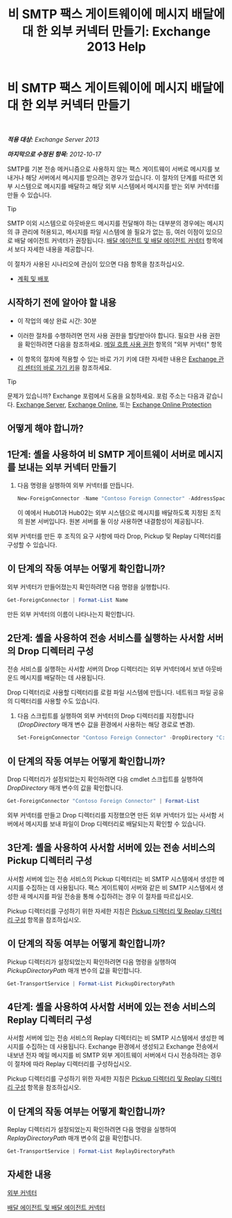 ﻿---
title: '비 SMTP 팩스 게이트웨이에 메시지 배달에 대 한 외부 커넥터 만들기: Exchange 2013 Help'
TOCTitle: 비 SMTP 팩스 게이트웨이에 메시지 배달에 대 한 외부 커넥터 만들기
ms:assetid: 589db487-3c4c-409a-92e3-c78dd8f639b6
ms:mtpsurl: https://technet.microsoft.com/ko-kr/library/JJ710163(v=EXCHG.150)
ms:contentKeyID: 50483168
ms.date: 05/22/2018
mtps_version: v=EXCHG.150
ms.translationtype: MT
---

# 비 SMTP 팩스 게이트웨이에 메시지 배달에 대 한 외부 커넥터 만들기

 

_**적용 대상:** Exchange Server 2013_

_**마지막으로 수정된 항목:** 2012-10-17_

SMTP를 기본 전송 메커니즘으로 사용하지 않는 팩스 게이트웨이 서버로 메시지를 보내거나 해당 서버에서 메시지를 받으려는 경우가 있습니다. 이 절차의 단계를 따르면 외부 시스템으로 메시지를 배달하고 해당 외부 시스템에서 메시지를 받는 외부 커넥터를 만들 수 있습니다.


> [!TIP]
> SMTP 이외 시스템으로 아웃바운드 메시지를 전달해야 하는 대부분의 경우에는 메시지의 큐 관리에 허용되고, 메시지를 파일 시스템에 쓸 필요가 없는 등, 여러 이점이 있으므로 배달 에이전트 커넥터가 권장됩니다. <A href="delivery-agents-and-delivery-agent-connectors-exchange-2013-help.md">배달 에이전트 및 배달 에이전트 커넥터</A> 항목에서 보다 자세한 내용을 제공합니다.



이 절차가 사용된 시나리오에 관심이 있으면 다음 항목을 참조하십시오.

  - [계획 및 배포](planning-and-deployment-for-exchange-2013-installation-instructions.md)

## 시작하기 전에 알아야 할 내용

  - 이 작업의 예상 완료 시간: 30분

  - 이러한 절차를 수행하려면 먼저 사용 권한을 할당받아야 합니다. 필요한 사용 권한을 확인하려면 다음을 참조하세요. [메일 흐름 사용 권한](mail-flow-permissions-exchange-2013-help.md) 항목의 "외부 커넥터" 항목

  - 이 항목의 절차에 적용할 수 있는 바로 가기 키에 대한 자세한 내용은 [Exchange 관리 센터의 바로 가기 키](keyboard-shortcuts-in-the-exchange-admin-center-exchange-online-protection-help.md)을 참조하세요.


> [!TIP]
> 문제가 있습니까? Exchange 포럼에서 도움을 요청하세요. 포럼 주소는 다음과 같습니다. <A href="https://go.microsoft.com/fwlink/p/?linkid=60612">Exchange Server</A>, <A href="https://go.microsoft.com/fwlink/p/?linkid=267542">Exchange Online</A>, 또는 <A href="https://go.microsoft.com/fwlink/p/?linkid=285351">Exchange Online Protection</A>



## 어떻게 해야 합니까?

## 1단계: 셸을 사용하여 비 SMTP 게이트웨이 서버로 메시지를 보내는 외부 커넥터 만들기

1.  다음 명령을 실행하여 외부 커넥터를 만듭니다.
    
      ```powershell
      New-ForeignConnector -Name "Contoso Foreign Connector" -AddressSpaces "X400:c=US;a=Fabrikam;P=Contoso;5" -SourceTransportServers Hub01,Hub02
      ```
    
    이 예에서 Hub01과 Hub02는 외부 시스템으로 메시지를 배달하도록 지정된 조직의 원본 서버입니다. 원본 서버를 둘 이상 사용하면 내결함성이 제공됩니다.

외부 커넥터를 만든 후 조직의 요구 사항에 따라 Drop, Pickup 및 Replay 디렉터리를 구성할 수 있습니다.

## 이 단계의 작동 여부는 어떻게 확인합니까?

외부 커넥터가 만들어졌는지 확인하려면 다음 명령을 실행합니다.

```powershell
Get-ForeignConnector | Format-List Name
```

만든 외부 커넥터의 이름이 나타나는지 확인합니다.

## 2단계: 셸을 사용하여 전송 서비스를 실행하는 사서함 서버의 Drop 디렉터리 구성

전송 서비스를 실행하는 사서함 서버의 Drop 디렉터리는 외부 커넥터에서 보낸 아웃바운드 메시지를 배달하는 데 사용됩니다.

Drop 디렉터리로 사용할 디렉터리를 로컬 파일 시스템에 만듭니다. 네트워크 파일 공유의 디렉터리를 사용할 수도 있습니다.

1.  다음 스크립트를 실행하여 외부 커넥터의 Drop 디렉터리를 지정합니다(*DropDirectory* 매개 변수 값을 환경에서 사용하는 해당 경로로 변경).
    
    ```powershell
    Set-ForeignConnector "Contoso Foreign Connector" -DropDirectory "C:\Drop Directory"
    ```

## 이 단계의 작동 여부는 어떻게 확인합니까?

Drop 디렉터리가 설정되었는지 확인하려면 다음 cmdlet 스크립트를 실행하여 *DropDirectory* 매개 변수의 값을 확인합니다.

```powershell
Get-ForeignConnector "Contoso Foreign Connector" | Format-List
```

외부 커넥터를 만들고 Drop 디렉터리를 지정했으면 만든 외부 커넥터가 있는 사서함 서버에서 메시지를 보내 파일이 Drop 디렉터리로 배달되는지 확인할 수 있습니다.

## 3단계: 셸을 사용하여 사서함 서버에 있는 전송 서비스의 Pickup 디렉터리 구성

사서함 서버에 있는 전송 서비스의 Pickup 디렉터리는 비 SMTP 시스템에서 생성한 메시지를 수집하는 데 사용됩니다. 팩스 게이트웨이 서버와 같은 비 SMTP 시스템에서 생성한 새 메시지를 파일 전송을 통해 수집하려는 경우 이 절차를 따르십시오.

Pickup 디렉터리를 구성하기 위한 자세한 지침은 [Pickup 디렉터리 및 Replay 디렉터리 구성](configure-the-pickup-directory-and-the-replay-directory-exchange-2013-help.md) 항목을 참조하십시오.

## 이 단계의 작동 여부는 어떻게 확인합니까?

Pickup 디렉터리가 설정되었는지 확인하려면 다음 명령을 실행하여 *PickupDirectoryPath* 매개 변수의 값을 확인합니다.

```powershell
Get-TransportService | Format-List PickupDirectoryPath
```

## 4단계: 셸을 사용하여 사서함 서버에 있는 전송 서비스의 Replay 디렉터리 구성

사서함 서버에 있는 전송 서비스의 Replay 디렉터리는 비 SMTP 시스템에서 생성한 메시지를 수집하는 데 사용됩니다. Exchange 환경에서 생성되고 Exchange 전송에서 내보낸 전자 메일 메시지를 비 SMTP 외부 게이트웨이 서버에서 다시 전송하려는 경우 이 절차에 따라 Replay 디렉터리를 구성하십시오.

Pickup 디렉터리를 구성하기 위한 자세한 지침은 [Pickup 디렉터리 및 Replay 디렉터리 구성](configure-the-pickup-directory-and-the-replay-directory-exchange-2013-help.md) 항목을 참조하십시오.

## 이 단계의 작동 여부는 어떻게 확인합니까?

Replay 디렉터리가 설정되었는지 확인하려면 다음 명령을 실행하여 *ReplayDirectoryPath* 매개 변수의 값을 확인합니다.

```powershell
Get-TransportService | Format-List ReplayDirectoryPath
```

## 자세한 내용

[외부 커넥터](foreign-connectors-exchange-2013-help.md)

[배달 에이전트 및 배달 에이전트 커넥터](delivery-agents-and-delivery-agent-connectors-exchange-2013-help.md)

